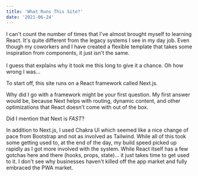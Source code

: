 ```yaml
---
title: 'What Runs This Site?'
date: '2021-06-24'
---
```


I can't count the number of times that I've almost brought myself to learning React. 
It's quite different from the legacy systems I see in my day job. Even though my coworkers and I have created a flexible template that takes some inspiration from components, it just isn't the same.\
\
I guess that explains why it took me this long to 
give it a chance. Oh how wrong I was...

To start off, this site runs on a React framework called Next.js.

Why did I go with a framework might be your first question. My first answer would be, because Next helps with routing, dynamic content, and other optimizations that React doesn't come with out of the box.  

Did I mention that Next is _FAST_?

In addition to Next.js, I used Chakra UI which seemed like a nice change of pace from Bootstrap and not as involved as Tailwind.
While all of this took some getting used to, at the end of the day, my build speed picked up rapidly as I got more involved with the system.  While React itself has a few gotchas here and there (hooks, props, state)... it just takes time to get used to it.
I don't see why businesses haven't killed off the app market and fully embraced the PWA market.